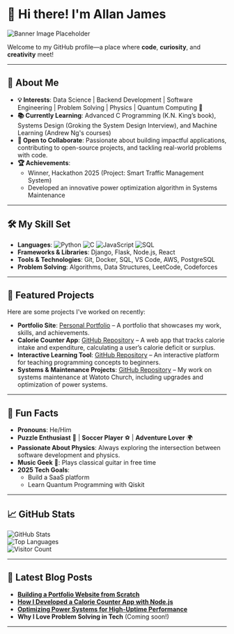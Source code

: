# 👋 Hi there! I'm Allan James

![Banner Image Placeholder](https://via.placeholder.com/1200x300?text=Welcome+to+Allan%27s+GitHub+Profile)

Welcome to my GitHub profile—a place where **code**, **curiosity**, and **creativity** meet!

---

## 👀 About Me
- **💡 Interests**: Data Science | Backend Development | Software Engineering | Problem Solving | Physics | Quantum Computing 🌌
- **📚 Currently Learning**: Advanced C Programming (K.N. King’s book), Systems Design (Groking the System Design Interview), and Machine Learning (Andrew Ng's courses)
- **🤝 Open to Collaborate**: Passionate about building impactful applications, contributing to open-source projects, and tackling real-world problems with code.
- **🏆 Achievements**: 
  - Winner, Hackathon 2025 (Project: Smart Traffic Management System)
  - Developed an innovative power optimization algorithm in Systems Maintenance

---

## 🛠️ My Skill Set
- **Languages**: ![Python](https://img.shields.io/badge/Python-3776AB?style=for-the-badge&logo=python&logoColor=white) ![C](https://img.shields.io/badge/C-00599C?style=for-the-badge&logo=c&logoColor=white) ![JavaScript](https://img.shields.io/badge/JavaScript-F7DF1E?style=for-the-badge&logo=javascript&logoColor=black) ![SQL](https://img.shields.io/badge/SQL-4479A1?style=for-the-badge&logo=postgresql&logoColor=white)
- **Frameworks & Libraries**: Django, Flask, Node.js, React
- **Tools & Technologies**: Git, Docker, SQL, VS Code, AWS, PostgreSQL
- **Problem Solving**: Algorithms, Data Structures, LeetCode, Codeforces

---

## 🌟 Featured Projects
Here are some projects I've worked on recently:
- **Portfolio Site**: [Personal Portfolio](https://github.com/allanjames-prog/portfolio-site) – A portfolio that showcases my work, skills, and achievements.
- **Calorie Counter App**: [GitHub Repository](https://github.com/allanjames-prog/calorie-counter) – A web app that tracks calorie intake and expenditure, calculating a user’s calorie deficit or surplus.
- **Interactive Learning Tool**: [GitHub Repository](https://github.com/allanjames-prog/interactive-learning-tool) – An interactive platform for teaching programming concepts to beginners.
- **Systems & Maintenance Projects**: [GitHub Repository](https://github.com/allanjames-prog/systems-maintenance) – My work on systems maintenance at Watoto Church, including upgrades and optimization of power systems.

---

## 🎉 Fun Facts
- **Pronouns**: He/Him
- **Puzzle Enthusiast** 🧩 | **Soccer Player** ⚽ | **Adventure Lover** 🌍 
- **Passionate About Physics**: Always exploring the intersection between software development and physics.
- **Music Geek** 🎵: Plays classical guitar in free time
- **2025 Tech Goals**:
  - Build a SaaS platform
  - Learn Quantum Programming with Qiskit

---

## 📈 GitHub Stats
![GitHub Stats](https://github-readme-stats.vercel.app/api?username=allanjames-prog&show_icons=true&theme=radical)  
![Top Languages](https://github-readme-stats.vercel.app/api/top-langs/?username=allanjames-prog&layout=compact&theme=radical)  
![Visitor Count](https://komarev.com/ghpvc/?username=allanjames-prog&color=brightgreen)

---

## 🚀 Latest Blog Posts
- [**Building a Portfolio Website from Scratch**](https://medium.com/@allanjames)
- [**How I Developed a Calorie Counter App with Node.js**](https://medium.com/@allanjames)
- [**Optimizing Power Systems for High-Uptime Performance**](https://medium.com/@allanjames)
- **Why I Love Problem Solving in Tech** (Coming soon!)

---

<!---  
allanjames-prog/allanjames-prog is a ✨ special ✨ repository because its `README.md` (this file) appears on your GitHub profile.  
You can click the Preview link to take a look at your changes.  
--->

